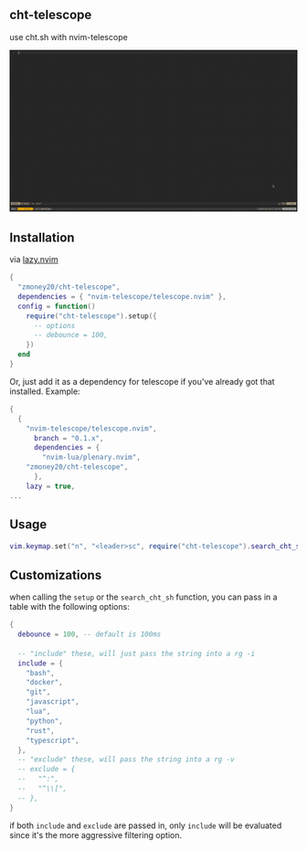 ## cht-telescope
use cht.sh with nvim-telescope

![](./preview.gif)
## Installation
via [lazy.nvim](https://github.com/folke/lazy.nvim)
```lua
{
  "zmoney20/cht-telescope",
  dependencies = { "nvim-telescope/telescope.nvim" },
  config = function()
    require("cht-telescope").setup({
      -- options
      -- debounce = 100,
    })
  end
}
```
Or, just add it as a dependency for telescope if you've already got that installed. Example:
```lua
{
  {
    "nvim-telescope/telescope.nvim",
      branch = "0.1.x",
      dependencies = {
        "nvim-lua/plenary.nvim",
	"zmoney20/cht-telescope",
      },
    lazy = true,
...
```

## Usage
```lua
vim.keymap.set("n", "<leader>sc", require("cht-telescope").search_cht_sh, { desc = "[S]earch [C]heat Sheet" })
```

## Customizations
when calling the `setup` or the `search_cht_sh` function, you can pass in a table with the following options:
```lua
{
  debounce = 100, -- default is 100ms
  
  -- "include" these, will just pass the string into a rg -i
  include = {
    "bash",
    "docker",
    "git",
    "javascript",
    "lua",
    "python",
    "rust",
    "typescript",
  },
  -- "exclude" these, will pass the string into a rg -v
  -- exclude = {
  --   "^:",
  --   "^\\[",
  -- },
}
```

if both `include` and `exclude` are passed in, only `include` will be evaluated since it's the more aggressive
filtering option.

